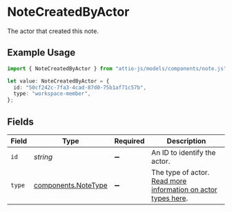 # NoteCreatedByActor

The actor that created this note.

## Example Usage

```typescript
import { NoteCreatedByActor } from "attio-js/models/components/note.js";

let value: NoteCreatedByActor = {
  id: "50cf242c-7fa3-4cad-87d0-75b1af71c57b",
  type: "workspace-member",
};
```

## Fields

| Field                                                                         | Type                                                                          | Required                                                                      | Description                                                                   |
| ----------------------------------------------------------------------------- | ----------------------------------------------------------------------------- | ----------------------------------------------------------------------------- | ----------------------------------------------------------------------------- |
| `id`                                                                          | *string*                                                                      | :heavy_minus_sign:                                                            | An ID to identify the actor.                                                  |
| `type`                                                                        | [components.NoteType](../../models/components/notetype.md)                    | :heavy_minus_sign:                                                            | The type of actor. [Read more information on actor types here](/docs/actors). |